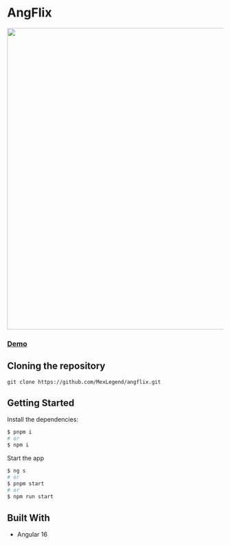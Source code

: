 # AngFlix

<img src="https://res.cloudinary.com/devmexsoft/image/upload/v1701722693/Projects%20Thumbnails/Angflix_Thumbnail_ghrkza.png" height="700px"/>

### [Demo](https://angflix.vercel.app)

## Cloning the repository

```shell
git clone https://github.com/MexLegend/angflix.git
```

## Getting Started

Install the dependencies:

```sh
$ pnpm i
# or
$ npm i
```

Start the app

```sh
$ ng s
# or
$ pnpm start
# or
$ npm run start
```

## Built With

- Angular 16
